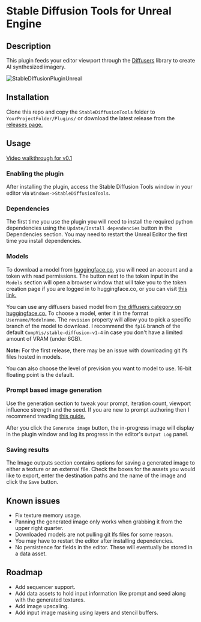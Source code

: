 Stable Diffusion Tools for Unreal Engine
========================================

Description
-----------
This plugin feeds your editor viewport through the [Diffusers](https://github.com/huggingface/diffusers) library to create AI synthesized imagery.

![StableDIffusionPluginUnreal](https://user-images.githubusercontent.com/795851/195005569-b7b33432-a981-4f76-81d5-d9948861fd84.png)


Installation
------------
Clone this repo and copy the `StableDiffusionTools` folder to `YourProjectFolder/Plugins/` or download the latest release from the [releases page.](https://github.com/Mystfit/Unreal-StableDiffusionTools/releases)

Usage
-----
[Video walkthrough for v0.1](https://youtu.be/dihSydSkd4I)

### Enabling the plugin
After installing the plugin, access the Stable Diffusion Tools window in your editor via `Windows->StableDiffusionTools`.

### Dependencies
The first time you use the plugin you will need to install the required python dependencies using the `Update/Install dependencies` button in the Dependencies section. You may need to restart the Unreal Editor the first time you install dependencies.

### Models
To download a model from [huggingface.co](https://huggingface.co), you will need an account and a token with read permissions. The button next to the token input in the `Models` section will open a browser window that will take you to the token creation page if you are logged in to huggingface.co, or you can visit [this link.](https://huggingface.co/settings/tokens)

You can use any diffusers based model from [the diffusers category on huggingface.co.](https://huggingface.co/models?library=diffusers) To choose a model, enter it in the format `Username/Modelname`. The `revision` property will allow you to pick a specific branch of the model to download. I recommend the `fp16` branch of the default `CompVis/stable-diffusion-v1-4` in case you don't have a limited amount of VRAM (under 6GB).

**Note:** For the first release, there may be an issue with downloading git lfs files hosted in models.

You can also choose the level of prevision you want to model to use. 16-bit floating point is the default.

### Prompt based image generation

Use the generation section to tweak your prompt, iteration count, viewport influence strength and the seed. If you are new to prompt authoring then I recommend treading [this guide.](https://www.howtogeek.com/833169/how-to-write-an-awesome-stable-diffusion-prompt/)

After you click the `Generate image` button, the in-progress image will display in the plugin window and log its progress in the editor's `Output Log` panel.

### Saving results

The Image outputs section contains options for saving a generated image to either a texture or an external file. Check the boxes for the assets you would like to export, enter the destination paths and the name of the image and click the `Save` button.

## Known issues

* Fix texture memory usage.
* Panning the generated image only works when grabbing it from the upper right quarter.
* Downloaded models are not pulling git lfs files for some reason.
* You may have to restart the editor after installing dependencies.
* No persistence for fields in the editor. These will eventually be stored in a data asset.

## Roadmap

* Add sequencer support.
* Add data assets to hold input information like prompt and seed along with the generated textures.
* Add image upscaling.
* Add input image masking using layers and stencil buffers.
   
